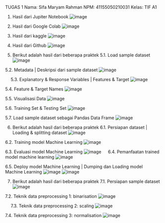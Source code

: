 TUGAS 1
Nama: Sifa Maryam Rahman
NPM:	41155050210031
Kelas:	TIF A1

1.	Hasil dari Jupiter Notebook
 ![image](https://github.com/user-attachments/assets/ddd4e6f1-d939-45b0-b9ae-3a1a23dfb370)

2.	Hasil dari Google Colab
 ![image](https://github.com/user-attachments/assets/deb39f90-fb88-440e-a1f7-b590de788606)

3.	Hasil dari kaggle
 ![image](https://github.com/user-attachments/assets/d28335b2-99cb-4109-9a97-a80904779e65)

4.	Hasil dari Github
 ![image](https://github.com/user-attachments/assets/951d90e6-fdea-4f13-91b2-3032b05b761d)

5.	Berikut adalah hasil dari beberapa praktek
5.1.	 Load sample dataset
 ![image](https://github.com/user-attachments/assets/16f04260-ed89-4459-9adb-06dc844bd119)

5.2.	 Metadata | Deskripsi dari sample dataset
 ![image](https://github.com/user-attachments/assets/667dedb1-a621-464f-a496-24c67827651b)

 
5.3.	 Explanatory & Response Variables | Features & Target
 ![image](https://github.com/user-attachments/assets/486d8e5e-415b-4ffc-abb5-f63bc8bcacdb)

5.4.	 Feature & Target Names
 ![image](https://github.com/user-attachments/assets/a939d2b3-a726-4444-bf04-be7513454dae)

5.5.	Visualisasi Data
 ![image](https://github.com/user-attachments/assets/9eccb6e5-eb84-4ba9-a075-94da857730e6)

5.6.	 Training Set & Testing Set
 ![image](https://github.com/user-attachments/assets/ec491c40-316e-43e1-857f-df462906a1bf)

5.7.	 Load sample dataset sebagai Pandas Data Frame
 ![image](https://github.com/user-attachments/assets/117e2c77-26b8-42de-9219-a61f19dfc2df)

6.	Berikut adalah hasil dari beberapa praktek
6.1.	Persiapan dataset | Loading & splitting dataset
![image](https://github.com/user-attachments/assets/6204c772-8daa-4976-9ac3-5fa25746665d)

6.2.	 Training model Machine Learning
![image](https://github.com/user-attachments/assets/76930a60-3b1d-45e3-aa1c-0baa24cab6d8)

6.3.	Evaluasi model Machine Learning
![image](https://github.com/user-attachments/assets/940fc259-078d-4045-b250-ab942b4067e7)
 
6.4.	 Pemanfaatan trained model machine learning
![image](https://github.com/user-attachments/assets/ef53f00f-fcc9-492c-85eb-98d9d05da1d2)
 
6.5.	Deploy model Machine Learning | Dumping dan Loading model Machine Learning
![image](https://github.com/user-attachments/assets/59cc749d-a1c1-48b5-a683-8f041cf56569)
![image](https://github.com/user-attachments/assets/340e3f69-6930-4ad0-ae30-68a58ce05615)

7.	Berikut adalah hasil dari beberapa praktek
7.1.	 Persiapan sample dataset
 ![image](https://github.com/user-attachments/assets/010f32b2-7923-4da0-b07e-2abcf1a8a938)

7.2.	 Teknik data preprocessing 1: binarisation
 ![image](https://github.com/user-attachments/assets/dee4c225-ede6-41b9-8e61-d41e658112d5)

 
7.3.	 Teknik data preprocessing 2: scaling
 ![image](https://github.com/user-attachments/assets/2565a73f-db8b-4123-b99b-37dea2ed5228)


7.4.	Teknik data preprocessing 3: normalisation
 ![image](https://github.com/user-attachments/assets/6dfb7c78-cc39-4cd7-ae1b-ae92e8df9977)

